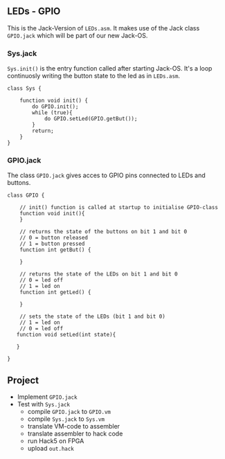 ## LEDs - GPIO

This is the Jack-Version of `LEDs.asm`. It makes use of the Jack class `GPIO.jack` which will be part of our new Jack-OS.

### Sys.jack
`Sys.init()` is the entry function called after starting Jack-OS. It's a loop continuosly writing the button state to the led as in `LEDs.asm`.
```
class Sys {

    function void init() {
		do GPIO.init();
		while (true){
			do GPIO.setLed(GPIO.getBut());
		}
		return;
	}
}

```

### GPIO.jack
The class `GPIO.jack` gives acces to GPIO pins connected to LEDs and buttons.

```
class GPIO {

	// init() function is called at startup to initialise GPIO-class
	function void init(){
	}

  	// returns the state of the buttons on bit 1 and bit 0
  	// 0 = button released
  	// 1 = button pressed
	function int getBut() {

   	}

	// returns the state of the LEDs on bit 1 and bit 0
  	// 0 = led off
  	// 1 = led on
	function int getLed() {

   	}

	// sets the state of the LEDs (bit 1 and bit 0)
	// 1 = led on
	// 0 = led off
   function void setLed(int state){

   }

}
```
## Project

* Implement `GPIO.jack`
* Test with `Sys.jack`
	- compile `GPIO.jack` to `GPIO.vm`
	- compile `Sys.jack` to `Sys.vm`
	- translate VM-code to assembler
	- translate assembler to hack code
	- run Hack5 on FPGA
	- upload `out.hack`
